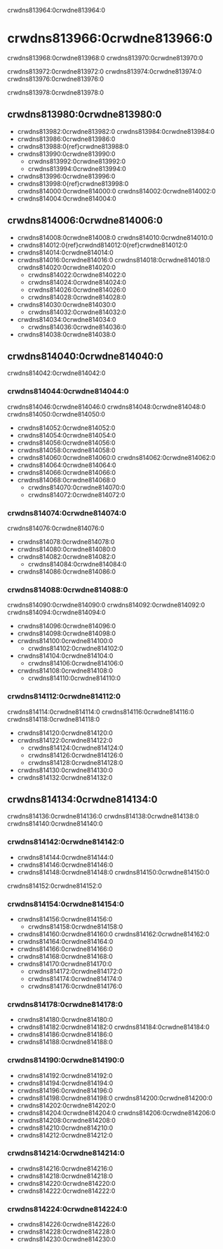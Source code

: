 crwdns813964:0crwdne813964:0
# crwdns813966:0crwdne813966:0

crwdns813968:0crwdne813968:0 crwdns813970:0crwdne813970:0

crwdns813972:0crwdne813972:0 crwdns813974:0crwdne813974:0 crwdns813976:0crwdne813976:0

crwdns813978:0crwdne813978:0

## crwdns813980:0crwdne813980:0

- crwdns813982:0crwdne813982:0 crwdns813984:0crwdne813984:0
- crwdns813986:0crwdne813986:0
- crwdns813988:0{ref}crwdne813988:0
- crwdns813990:0crwdne813990:0
  - crwdns813992:0crwdne813992:0
  - crwdns813994:0crwdne813994:0
- crwdns813996:0crwdne813996:0
- crwdns813998:0{ref}crwdne813998:0 crwdns814000:0crwdne814000:0 crwdns814002:0crwdne814002:0
- crwdns814004:0crwdne814004:0

## crwdns814006:0crwdne814006:0

- crwdns814008:0crwdne814008:0 crwdns814010:0crwdne814010:0
- crwdns814012:0{ref}crwdnd814012:0{ref}crwdne814012:0
- crwdns814014:0crwdne814014:0
- crwdns814016:0crwdne814016:0 crwdns814018:0crwdne814018:0 crwdns814020:0crwdne814020:0
  - crwdns814022:0crwdne814022:0
  - crwdns814024:0crwdne814024:0
  - crwdns814026:0crwdne814026:0
  - crwdns814028:0crwdne814028:0
- crwdns814030:0crwdne814030:0
  - crwdns814032:0crwdne814032:0
- crwdns814034:0crwdne814034:0
  - crwdns814036:0crwdne814036:0
- crwdns814038:0crwdne814038:0

## crwdns814040:0crwdne814040:0

crwdns814042:0crwdne814042:0

### crwdns814044:0crwdne814044:0

crwdns814046:0crwdne814046:0 crwdns814048:0crwdne814048:0 crwdns814050:0crwdne814050:0

- crwdns814052:0crwdne814052:0
- crwdns814054:0crwdne814054:0
- crwdns814056:0crwdne814056:0
- crwdns814058:0crwdne814058:0
- crwdns814060:0crwdne814060:0 crwdns814062:0crwdne814062:0
- crwdns814064:0crwdne814064:0
- crwdns814066:0crwdne814066:0
- crwdns814068:0crwdne814068:0
  - crwdns814070:0crwdne814070:0
  - crwdns814072:0crwdne814072:0

### crwdns814074:0crwdne814074:0

crwdns814076:0crwdne814076:0

- crwdns814078:0crwdne814078:0
- crwdns814080:0crwdne814080:0
- crwdns814082:0crwdne814082:0
  - crwdns814084:0crwdne814084:0
- crwdns814086:0crwdne814086:0

### crwdns814088:0crwdne814088:0

crwdns814090:0crwdne814090:0 crwdns814092:0crwdne814092:0 crwdns814094:0crwdne814094:0

- crwdns814096:0crwdne814096:0
- crwdns814098:0crwdne814098:0
- crwdns814100:0crwdne814100:0
  - crwdns814102:0crwdne814102:0
- crwdns814104:0crwdne814104:0
  - crwdns814106:0crwdne814106:0
- crwdns814108:0crwdne814108:0
  - crwdns814110:0crwdne814110:0

### crwdns814112:0crwdne814112:0

crwdns814114:0crwdne814114:0 crwdns814116:0crwdne814116:0 crwdns814118:0crwdne814118:0

- crwdns814120:0crwdne814120:0
- crwdns814122:0crwdne814122:0
  - crwdns814124:0crwdne814124:0
  - crwdns814126:0crwdne814126:0
  - crwdns814128:0crwdne814128:0
- crwdns814130:0crwdne814130:0
- crwdns814132:0crwdne814132:0

## crwdns814134:0crwdne814134:0

crwdns814136:0crwdne814136:0 crwdns814138:0crwdne814138:0 crwdns814140:0crwdne814140:0

### crwdns814142:0crwdne814142:0

- crwdns814144:0crwdne814144:0
- crwdns814146:0crwdne814146:0
- crwdns814148:0crwdne814148:0 crwdns814150:0crwdne814150:0

crwdns814152:0crwdne814152:0

### crwdns814154:0crwdne814154:0

- crwdns814156:0crwdne814156:0
  - crwdns814158:0crwdne814158:0
- crwdns814160:0crwdne814160:0 crwdns814162:0crwdne814162:0
- crwdns814164:0crwdne814164:0
- crwdns814166:0crwdne814166:0
- crwdns814168:0crwdne814168:0
- crwdns814170:0crwdne814170:0
  - crwdns814172:0crwdne814172:0
  - crwdns814174:0crwdne814174:0
  - crwdns814176:0crwdne814176:0

### crwdns814178:0crwdne814178:0

- crwdns814180:0crwdne814180:0
- crwdns814182:0crwdne814182:0 crwdns814184:0crwdne814184:0
- crwdns814186:0crwdne814186:0
- crwdns814188:0crwdne814188:0

### crwdns814190:0crwdne814190:0

- crwdns814192:0crwdne814192:0
- crwdns814194:0crwdne814194:0
- crwdns814196:0crwdne814196:0
- crwdns814198:0crwdne814198:0 crwdns814200:0crwdne814200:0
- crwdns814202:0crwdne814202:0
- crwdns814204:0crwdne814204:0 crwdns814206:0crwdne814206:0
- crwdns814208:0crwdne814208:0
- crwdns814210:0crwdne814210:0
- crwdns814212:0crwdne814212:0

### crwdns814214:0crwdne814214:0

- crwdns814216:0crwdne814216:0
- crwdns814218:0crwdne814218:0
- crwdns814220:0crwdne814220:0
- crwdns814222:0crwdne814222:0

### crwdns814224:0crwdne814224:0

- crwdns814226:0crwdne814226:0
- crwdns814228:0crwdne814228:0
- crwdns814230:0crwdne814230:0

